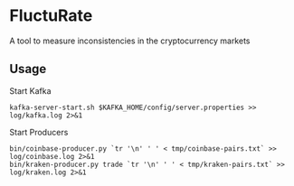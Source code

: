 # FluctuRate

A tool to measure inconsistencies in the cryptocurrency markets

## Usage

Start Kafka
```
kafka-server-start.sh $KAFKA_HOME/config/server.properties >> log/kafka.log 2>&1
```

Start Producers
```
bin/coinbase-producer.py `tr '\n' ' ' < tmp/coinbase-pairs.txt` >> log/coinbase.log 2>&1
bin/kraken-producer.py trade `tr '\n' ' ' < tmp/kraken-pairs.txt` >> log/kraken.log 2>&1
```
